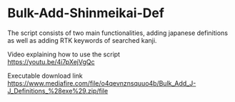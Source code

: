# Bulk-Add-Shinmeikai-Def
The script consists of two main functionalities, adding japanese definitions as well as adding RTK keywords of searched kanji.


Video explaining how to use the script  
https://youtu.be/4i7pXejVgQc

Executable download link  
https://www.mediafire.com/file/o4qevnznsquuo4b/Bulk_Add_J-J_Definitions_%28exe%29.zip/file
